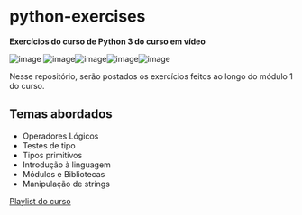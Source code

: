 # python-exercises
**Exercícios do curso de Python 3 do curso em vídeo**


 ![image](https://user-images.githubusercontent.com/85965282/148799441-c49019c0-e6d8-411e-9342-cb6af8661dac.png) ![image](https://user-images.githubusercontent.com/85965282/148799678-73f7683e-62f9-4bd1-b84a-782e5cb7d6eb.png)![image](https://user-images.githubusercontent.com/85965282/148799703-73fe5fd9-0808-4a1b-bdc2-230c30f441f6.png)![image](https://user-images.githubusercontent.com/85965282/148799716-43000f4e-fa56-4fba-b683-ceb72b739e5b.png)![image](https://user-images.githubusercontent.com/85965282/148799738-b43f3e78-4424-495f-bf07-f076cc30fd17.png)

Nesse repositório, serão postados os exercícios feitos ao longo do módulo 1 do curso.

## Temas abordados
- Operadores Lógicos
- Testes de tipo
- Tipos primitivos
- Introdução à linguagem
- Módulos e Bibliotecas
- Manipulação de strings




[Playlist do curso](https://www.youtube.com/playlist?list=PLHz_AreHm4dlKP6QQCekuIPky1CiwmdI6)

